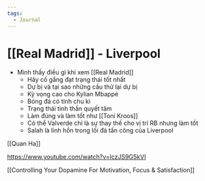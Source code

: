 ```yaml
---
tags:
  - Journal
---
```

# [[Real Madrid]] - Liverpool

- Mình thấy điều gì khi xem [[Real Madrid]]
	- Hãy cố gắng đạt trạng thái tốt nhất
	- Dự bị và tại sao những cầu thử lại dự bị
	- Kỳ vọng cao cho Kylian Mbappé
	- Bóng đá có tính chu kì
	- Trạng thái tinh thần quyết tâm
	- Làm đúng và làm tốt như [[Toni Kroos]]
	- Có thể Valverde chỉ là sự thay thế cho vị trí RB nhưng làm tốt
	- Salah là linh hồn trong lối đá tấn công của Liverpool

[[Quan Ha]]

https://www.youtube.com/watch?v=lczJS9G5kVI

[[Controlling Your Dopamine For Motivation, Focus & Satisfaction]]
